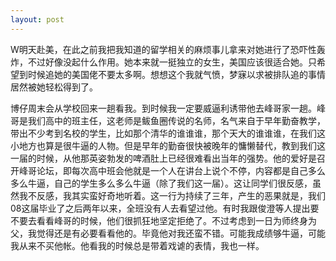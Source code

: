```yaml
---
layout: post
---
```

W明天赴美，在此之前我把我知道的留学相关的麻烦事儿拿来对她进行了恐吓性轰炸，不过好像没起什么作用。她本来就一挺独立的女生，美国应该很适合她。只希望到时候追她的美国佬不要太多啊。想想这个我就气愤，梦寐以求被排队追的事情居然被她轻松得到了。

博仔周末会从学校回来一趟看我。到时候我一定要威逼利诱带他去峰哥家一趟。峰哥是我们高中的班主任，这老师是鲅鱼圈传说的名师，名气来自于早年勤奋教学，带出不少考到名校的学生，比如那个清华的谁谁谁，那个天大的谁谁谁，在我们这小地方也算是很牛逼的人物。但是早年的勤奋很快被晚年的慵懒替代，教到我们这一届的时候，从他那英姿勃发的啤酒肚上已经很难看出当年的强势。他的爱好是召开峰哥论坛，即每次高中班会他就是一个人在讲台上说个不停，内容都是自己多么多么牛逼，自己的学生多么多么牛逼（除了我们这一届）。这让同学们很反感，虽然我不反感，我其实蛮好奇地听着。这一行为持续了三年，产生的恶果就是，我们08这届毕业了之后两年以来，全班没有人去看望过他。有时我跟俊澄等人提出要不要去看看峰哥的时候，他们很抓狂地坚定拒绝了。不过考虑到一日为师终身为父，我觉得还是有必要看看他的。毕竟他对我还蛮不错。可能我成绩够牛逼，可能我从来不买他帐。他看我的时候总是带着戏谑的表情，我也一样。